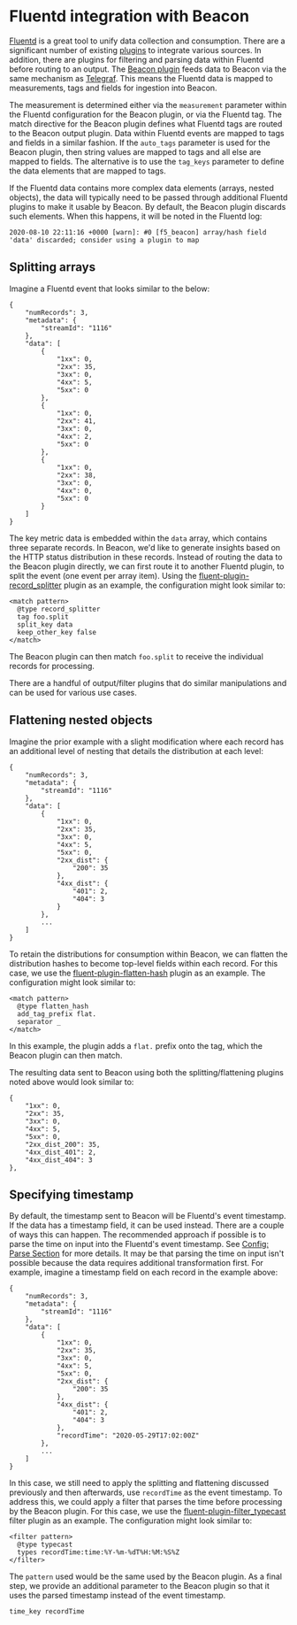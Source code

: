 # Fluentd integration with Beacon

[Fluentd](https://www.fluentd.org/) is a great tool to unify data collection and consumption.  There are a significant number of existing [plugins](https://www.fluentd.org/plugins/all) to integrate various sources.  In addition, there are plugins for filtering and parsing data within Fluentd before routing to an output.  The [Beacon plugin](https://github.com/f5devcentral/fluent-plugin-f5-beacon) feeds data to Beacon via the same mechanism as [Telegraf](https://www.influxdata.com/time-series-platform/telegraf/).  This means the Fluentd data is mapped to measurements, tags and fields for ingestion into Beacon.

The measurement is determined either via the `measurement` parameter within the Fluentd configuration for the Beacon plugin, or via the Fluentd tag.  The match directive for the Beacon plugin defines what Fluentd tags are routed to the Beacon output plugin.  Data within Fluentd events are mapped to tags and fields in a similar fashion.  If the `auto_tags` parameter is used for the Beacon plugin, then string values are mapped to tags and all else are mapped to fields.  The alternative is to use the `tag_keys` parameter to define the data elements that are mapped to tags.

If the Fluentd data contains more complex data elements (arrays, nested objects), the data will typically need to be passed through additional Fluentd plugins to make it usable by Beacon.  By default, the Beacon plugin discards such elements.  When this happens, it will be noted in the Fluentd log:

```
2020-08-10 22:11:16 +0000 [warn]: #0 [f5_beacon] array/hash field 'data' discarded; consider using a plugin to map
```

## Splitting arrays

Imagine a Fluentd event that looks similar to the below:

```
{
    "numRecords": 3,
    "metadata": {
        "streamId": "1116"
    },
    "data": [
        {
            "1xx": 0,
            "2xx": 35,
            "3xx": 0,
            "4xx": 5,
            "5xx": 0
        },
        {
            "1xx": 0,
            "2xx": 41,
            "3xx": 0,
            "4xx": 2,
            "5xx": 0
        },
        {
            "1xx": 0,
            "2xx": 38,
            "3xx": 0,
            "4xx": 0,
            "5xx": 0
        }
    ]
}
```

The key metric data is embedded within the `data` array, which contains three separate records.  In Beacon, we'd like to generate insights based on the HTTP status distribution in these records.  Instead of routing the data to the Beacon plugin directly, we can first route it to another Fluentd plugin, to split the event (one event per array item).  Using the [fluent-plugin-record_splitter](https://github.com/ixixi/fluent-plugin-record_splitter) plugin as an example, the configuration might look similar to:

```
<match pattern>
  @type record_splitter
  tag foo.split
  split_key data
  keep_other_key false
</match>
```

The Beacon plugin can then match `foo.split` to receive the individual records for processing.

There are a handful of output/filter plugins that do similar manipulations and can be used for various use cases.

## Flattening nested objects

Imagine the prior example with a slight modification where each record has an additional level of nesting that details the distribution at each level:

```
{
    "numRecords": 3,
    "metadata": {
        "streamId": "1116"
    },
    "data": [
        {
            "1xx": 0,
            "2xx": 35,
            "3xx": 0,
            "4xx": 5,
            "5xx": 0,
            "2xx_dist": {
                "200": 35
            },
            "4xx_dist": {
                "401": 2,
                "404": 3
            }
        },
        ...
    ]
}
```

To retain the distributions for consumption within Beacon, we can flatten the distribution hashes to become top-level fields within each record.  For this case, we use the [fluent-plugin-flatten-hash](https://github.com/kazegusuri/fluent-plugin-flatten-hash) plugin as an example.  The configuration might look similar to:

```
<match pattern>
  @type flatten_hash
  add_tag_prefix flat.
  separator _
</match>
```

In this example, the plugin adds a `flat.` prefix onto the tag, which the Beacon plugin can then match.

The resulting data sent to Beacon using both the splitting/flattening plugins noted above would look similar to:

```
{
    "1xx": 0,
    "2xx": 35,
    "3xx": 0,
    "4xx": 5,
    "5xx": 0,
    "2xx_dist_200": 35,
    "4xx_dist_401": 2,
    "4xx_dist_404": 3
},
```

## Specifying timestamp

By default, the timestamp sent to Beacon will be Fluentd's event timestamp.  If the data has a timestamp field, it can be used instead.  There are a couple of ways this can happen.  The recommended approach if possible is to parse the time on input into the Fluentd's event timestamp.  See [Config: Parse Section](https://docs.fluentd.org/configuration/parse-section) for more details.  It may be that parsing the time on input isn't possible because the data requires additional transformation first.  For example, imagine a timestamp field on each record in the example above:

```
{
    "numRecords": 3,
    "metadata": {
        "streamId": "1116"
    },
    "data": [
        {
            "1xx": 0,
            "2xx": 35,
            "3xx": 0,
            "4xx": 5,
            "5xx": 0,
            "2xx_dist": {
                "200": 35
            },
            "4xx_dist": {
                "401": 2,
                "404": 3
            },
            "recordTime": "2020-05-29T17:02:00Z"
        },
        ...
    ]
}
```

In this case, we still need to apply the splitting and flattening discussed previously and then afterwards, use `recordTime` as the event timestamp.  To address this, we could apply a filter that parses the time before processing by the Beacon plugin.  For this case, we use the [fluent-plugin-filter_typecast](https://github.com/sonots/fluent-plugin-filter_typecast) filter plugin as an example.  The configuration might look similar to:

```
<filter pattern>
  @type typecast
  types recordTime:time:%Y-%m-%dT%H:%M:%S%Z
</filter>
```

The `pattern` used would be the same used by the Beacon plugin.  As a final step, we provide an additional parameter to the Beacon plugin so that it uses the parsed timestamp instead of the event timestamp.

```
time_key recordTime
```